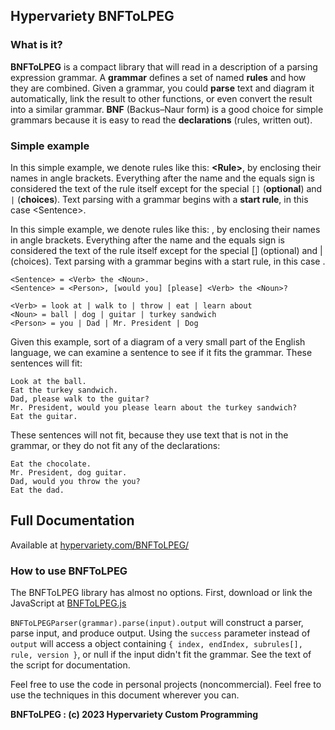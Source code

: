 
		
		
		
<h2>Hypervariety BNFToLPEG</h2>

<h3>What is it?</h3>

<b>BNFToLPEG</b> is a compact library that will read in a description of a parsing expression grammar. A <b>grammar</b> defines a set of named <b>rules</b> and how they are combined. Given a grammar, you could <b>parse</b> text and diagram it automatically, link the result to other functions, or even convert the result into a similar grammar. <b>BNF</b> (Backus–Naur form) is a good choice for simple grammars because it is easy to read the <b>declarations</b> (rules, written out).

<h3>Simple example</h3>
In this simple example, we denote rules like this: <b>&lt;Rule&gt;</b>, by enclosing their names in angle brackets. Everything after the name and the equals sign is considered the text of the rule itself except for the special <code>[]</code> (<b>optional</b>) and <code>|</code> (<b>choices</b>). Text parsing with a grammar begins with a <b>start rule</b>, in this case &lt;Sentence&gt;.

In this simple example, we denote rules like this: <Rule>, by enclosing their names in angle brackets. Everything after the name and the equals sign is considered the text of the rule itself except for the special [] (optional) and | (choices). Text parsing with a grammar begins with a start rule, in this case <Sentence>.

    <Sentence> = <Verb> the <Noun>.
    <Sentence> = <Person>, [would you] [please] <Verb> the <Noun>?

    <Verb> = look at | walk to | throw | eat | learn about
    <Noun> = ball | dog | guitar | turkey sandwich
    <Person> = you | Dad | Mr. President | Dog

Given this example, sort of a diagram of a very small part of the English language, we can examine a sentence to see if it fits the grammar. These sentences will fit:

    Look at the ball.
    Eat the turkey sandwich.
    Dad, please walk to the guitar?
    Mr. President, would you please learn about the turkey sandwich?
    Eat the guitar.

These sentences will not fit, because they use text that is not in the grammar, or they do not fit any of the declarations:

    Eat the chocolate.
    Mr. President, dog guitar.
    Dad, would you throw the you?
    Eat the dad.

<h2>Full Documentation</h2>

Available at <a href="https://hypervariety.com/BNFToLPEG/">hypervariety.com/BNFToLPEG/</a>

<h3>How to use BNFToLPEG</h3>

The BNFToLPEG library has almost no options. First, download or link the JavaScript at <a href="BNFToLPEG.js">BNFToLPEG.js</a>
<p>
<code>BNFToLPEGParser(grammar).parse(input).output</code> will construct a parser, parse input, and produce output. Using the <code>success</code> parameter instead of <code>output</code> will access a object containing <code>{ index, endIndex, subrules[], rule, version }</code>, or null if the input didn't fit the grammar. See the text of the script for documentation.
</p><p>
</p><p>
Feel free to use the code in personal projects (noncommercial). Feel free to use the techniques in this document wherever you can.
</p><p>
<b>BNFToLPEG : (c) 2023 Hypervariety Custom Programming</b>

</p>
